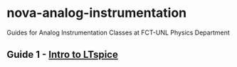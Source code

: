 # nova-analog-instrumentation
Guides for Analog Instrumentation Classes at FCT-UNL Physics Department

## Guide 1 - [Intro to LTspice](LTspiceGuide1.md)

